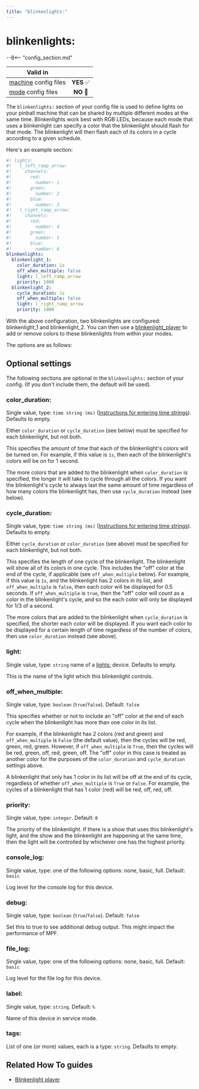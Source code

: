 ```yaml
---
title: "blinkenlights:"
---
```


# blinkenlights:


--8<-- "config_section.md"

| Valid in | |
|-----|:----:|
|[machine](instructions/machine_config.md) config files |**YES** :white_check_mark:|
|[mode](instructions/mode_config.md) config files|**NO** :no_entry_sign:|

The `blinkenlights:` section of your config file is used to define
lights on your pinball machine that can be shared by multiple different
modes at the same time. Blinkenlights work best with RGB LEDs, because
each mode that uses a blinkenlight can specify a color that the
blinkenlight should flash for that mode. The blinkenlight will then
flash each of its colors in a cycle according to a given schedule.

Here's an example section:

``` yaml
#! lights:
#!   l_left_ramp_arrow:
#!     channels:
#!       red:
#!         number: 1
#!       green:
#!         number: 2
#!       blue:
#!         number: 3
#!   l_right_ramp_arrow:
#!     channels:
#!       red:
#!         number: 4
#!       green:
#!         number: 5
#!       blue:
#!         number: 6
blinkenlights:
  blinkenlight_1:
    color_duration: 1s
    off_when_multiple: false
    light: l_left_ramp_arrow
    priority: 1000
  blinkenlight_2:
    cycle_duration: 1s
    off_when_multiple: false
    light: l_right_ramp_arrow
    priority: 1000
```

With the above configuration, two blinkenlights are configured:
blinkenlight_1 and blinkenlight_2. You can then use a
[blinkenlight_player](blinkenlight_player.md) to add or remove colors to these blinkenlights from within
your modes.

The options are as follows:

## Optional settings

The following sections are optional in the `blinkenlights:` section of
your config. (If you don't include them, the default will be used).

### color_duration:

Single value, type: `time string (ms)`
([Instructions for entering time strings](instructions/time_strings.md)). Defaults to empty.

Either `color_duration` or `cycle_duration` (see below) must be
specified for each blinkenlight, but not both.

This specifies the amount of time that each of the blinkenlight's
colors will be turned on. For example, if this value is `1s`, then each
of the blinkenlight's colors will be on for 1 second.

The more colors that are added to the blinkenlight when `color_duration`
is specified, the longer it will take to cycle through all the colors.
If you want the blinkenlight's cycle to always last the same amount of
time regardless of how many colors the blinkenlight has, then use
`cycle_duration` instead (see below).

### cycle_duration:

Single value, type: `time string (ms)`
([Instructions for entering time strings](instructions/time_strings.md)). Defaults to empty.

Either `cycle_duration` or `color_duration` (see above) must be
specified for each blinkenlight, but not both.

This specifies the length of one cycle of the blinkenlight. The
blinkenlight will show all of its colors in one cycle. This includes the
"off" color at the end of the cycle, if applicable (see
`off_when_multiple` below). For example, if this value is `1s`, and the
blinkenlight has 2 colors in its list, and `off_when_multiple` is
`false`, then each color will be displayed for 0.5 seconds. If
`off_when_multiple` is `true`, then the "off" color will count as a
color in the blinkenlight's cycle, and so the each color will only be
displayed for 1/3 of a second.

The more colors that are added to the blinkenlight when `cycle_duration`
is specified, the shorter each color will be displayed. If you want each
color to be displayed for a certain length of time regardless of the
number of colors, then use `color_duration` instead (see above).

### light:

Single value, type: `string` name of a [lights:](lights.md) device. Defaults to empty.

This is the name of the light which this blinkenlight controls.

### off_when_multiple:

Single value, type: `boolean` (`true`/`false`). Default: `false`

This specifies whether or not to include an "off" color at the end of
each cycle when the blinkenlight has more than one color in its list.

For example, if the blinkenlight has 2 colors (red and green) and
`off_when_multiple` is `False` (the default value), then the cycles will
be red, green, red, green. However, if `off_when_multiple` is `True`,
then the cycles will be red, green, off, red, green, off. The "off"
color in this case is treated as another color for the purposes of the
`color_duration` and `cycle_duration` settings above.

A blinkenlight that only has 1 color in its list will be off at the end
of its cycle, regardless of whether `off_when_multiple` is `True` or
`False`. For example, the cycles of a blinkenlight that has 1 color
(red) will be red, off, red, off.

### priority:

Single value, type: `integer`. Default: `0`

The priority of the blinkenlight. If there is a show that uses this
blinkenlight's light, and the show and the blinkenlight are happening
at the same time, then the light will be controlled by whichever one has
the highest priority.

### console_log:

Single value, type: one of the following options: none, basic, full.
Default: `basic`

Log level for the console log for this device.

### debug:

Single value, type: `boolean` (`true`/`false`). Default: `false`

Set this to true to see additional debug output. This might impact the
performance of MPF.

### file_log:

Single value, type: one of the following options: none, basic, full.
Default: `basic`

Log level for the file log for this device.

### label:

Single value, type: `string`. Default: `%`

Name of this device in service mode.

### tags:

List of one (or more) values, each is a type: `string`. Defaults to
empty.


## Related How To guides

* [Blinkenlight player](../config_players/blinkenlight_player.md)
